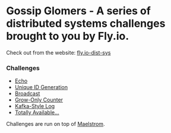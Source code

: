 # Gossip Glomers - A series of distributed systems challenges brought to you by Fly.io.

Check out from the website: [fly.io-dist-sys](https://fly.io/dist-sys/)

### Challenges

* [Echo](https://fly.io/dist-sys/1/)
* [Unique ID Generation](https://fly.io/dist-sys/2/)
* [Broadcast](https://fly.io/dist-sys/3a/)
* [Grow-Only Counter](https://fly.io/dist-sys/4/)
* [Kafka-Style Log](https://fly.io/dist-sys/5a/)
* [Totally Available...](https://fly.io/dist-sys/6a/)

Challenges are run on top of [Maelstrom](https://github.com/jepsen-io/maelstrom).
